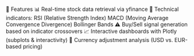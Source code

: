 🔧 Features
📊 Real-time stock data retrieval via yfinance
🧮 Technical indicators:
RSI (Relative Strength Index)
MACD (Moving Average Convergence Divergence)
Bollinger Bands
⚠️ Buy/Sell signal generation based on indicator crossovers
📈 Interactive dashboards with Plotly (subplots & interactivity)
💱 Currency adjustment analysis (USD vs. EUR-based pricing)
